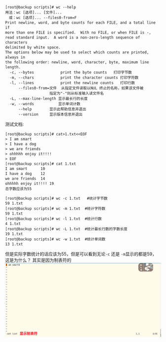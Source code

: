 ```shell
[root@backup scripts]# wc --help
用法：wc [选项]... [文件]...
　或：wc [选项]... --files0-from=F
Print newline, word, and byte counts for each FILE, and a total line if
more than one FILE is specified.  With no FILE, or when FILE is -,
read standard input.  A word is a non-zero-length sequence of characters
delimited by white space.
The options below may be used to select which counts are printed, always in
the following order: newline, word, character, byte, maximum line length.
  -c, --bytes            print the byte counts   打印字节数
  -m, --chars            print the character counts 打印字符数
  -l, --lines            print the newline counts   打印行数
      --files0-from=文件	从指定文件读取以NUL 终止的名称，如果该文件被
					指定为"-"则从标准输入读文件名
  -L, --max-line-length	显示最长行的长度
  -w, --words			显示单词计数
      --help		显示此帮助信息并退出
      --version		显示版本信息并退出
```

测试文档:
```shell
[root@backup scripts]# cat>1.txt<<EOF
> I am smart
> I have a dog
> we are friends
> ohhhhh enjoy it!!!!
> EOF
[root@backup scripts]# cat 1.txt 
I am smart      10
I have a dog    12
we are friends  14
ohhhhh enjoy it!!!! 19
总字数应该为55
```
```shell
[root@backup scripts]# wc -c 1.txt   #统计字节数
59 1.txt
[root@backup scripts]# wc -m 1.txt  #统计字符数
59 1.txt
[root@backup scripts]# wc -l 1.txt  #统计行数
4 1.txt
[root@backup scripts]# wc -L 1.txt  #统计最长行数的字数长度
19 1.txt
[root@backup scripts]# wc -w 1.txt  #统计单词数
13 1.txt
```

但是实际字数统计的话应该为55，但是可以看到无论`-c` 还是 `-m`显示的都是59，这是为什么？
其实是因为制表符的
![title](https://raw.githubusercontent.com/zzzhbr/notebook-image/master/notebook/2019/09/15/1568532456955-1568532456983.png)
